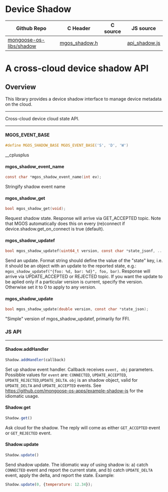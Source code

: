 # Device Shadow
| Github Repo | C Header | C source  | JS source |
| ----------- | -------- | --------  | ----------------- |
| [mongoose-os-libs/shadow](https://github.com/mongoose-os-libs/shadow) | [mgos_shadow.h](https://github.com/mongoose-os-libs/shadow/tree/master/include/mgos_shadow.h) | &nbsp;  | [api_shadow.js](https://github.com/mongoose-os-libs/shadow/tree/master/mjs_fs/api_shadow.js)         |

# A cross-cloud device shadow API

## Overview

This library provides a device shadow interface to manage
device metadata on the cloud.


 ----- 

Cross-cloud device cloud state API.
 

 ----- 
#### MGOS_EVENT_BASE

```c
#define MGOS_SHADOW_BASE MGOS_EVENT_BASE('S', 'D', 'W')
```
 __cplusplus 
#### mgos_shadow_event_name

```c
const char *mgos_shadow_event_name(int ev);
```
 Stringify shadow event name 
#### mgos_shadow_get

```c
bool mgos_shadow_get(void);
```

Request shadow state. Response will arrive via GET_ACCEPTED topic.
Note that MGOS automatically does this on every (re)connect if
device.shadow.get_on_connect is true (default).
 
#### mgos_shadow_updatef

```c
bool mgos_shadow_updatef(uint64_t version, const char *state_jsonf, ...);
```

Send an update. Format string should define the value of the "state" key,
i.e. it should be an object with an update to the reported state, e.g.:
`mgos_shadow_updatef("{foo: %d, bar: %d}", foo, bar)`.
Response will arrive via UPDATE_ACCEPTED or REJECTED topic.
If you want the update to be aplied only if a particular version is
current,
specify the version. Otherwise set it to 0 to apply to any version.
 
#### mgos_shadow_update

```c
bool mgos_shadow_update(double version, const char *state_json);
```
 "Simple" version of mgos_shadow_updatef, primarily for FFI.  

### JS API

 --- 
#### Shadow.addHandler

```javascript
Shadow.addHandler(callback)
```
Set up shadow event handler. Callback receives `event, obj` parameters.
Possibble values for `event` are:
`CONNECTED`,  `UPDATE_ACCEPTED`, `UPDATE_REJECTED`,`UPDATE_DELTA`.
`obj` is an shadow object, valid for `UPDATE_DELTA` and `UPDATE_ACCEPTED`
events.
See https://github.com/mongoose-os-apps/example-shadow-js for the
idiomatic usage.
#### Shadow.get

```javascript
Shadow.get()
```
Ask cloud for the shadow. The reply will come as either `GET_ACCEPTED`
event or `GET_REJECTED` event.
#### Shadow.update

```javascript
Shadow.update()
```
Send shadow update. The idiomatic way of using shadow is: a) catch
`CONNECTED` event and report the current state, and b) catch `UPDATE_DELTA`
event, apply the delta, and report the state. Example:
```javascript
Shadow.update(0, {temperature: 12.34});
```
